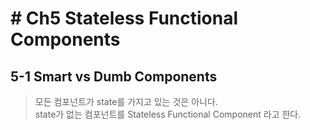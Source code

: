 # # Ch5 Stateless Functional Components
## 5-1 Smart vs Dumb Components

> 모든 컴포넌트가 state를 가지고 있는 것은 아니다.  
state가 없는 컴포넌트를 Stateless Functional Component 라고 한다.

